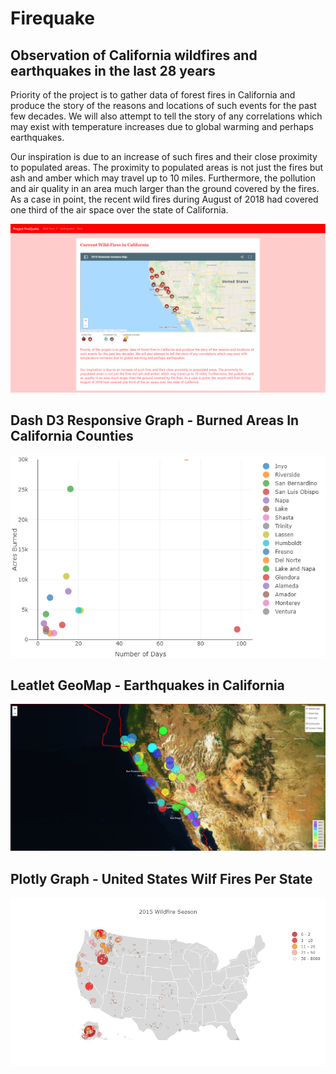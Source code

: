 # Firequake

## Observation of California wildfires and earthquakes in the last 28 years


Priority of the project is to gather data of forest fires in California and produce the story of the reasons and locations of such events for the past few decades. We will also attempt to tell the story of any correlations which may exist with temperature increases due to global warming and perhaps earthquakes.

Our inspiration is due to an increase of such fires and their close proximity to populated areas. The proximity to populated areas is not just the fires but ash and amber which may travel up to 10 miles. Furthermore, the pollution and air quality in an area much larger than the ground covered by the fires. As a case in point, the recent wild fires during August of 2018 had covered one third of the air space over the state of California.


![png](ProjectFireQuake/Images/Main.png)

## Dash D3 Responsive Graph - Burned Areas In California Counties


![png](ProjectFireQuake/Images/AcresBurned.png)


## Leatlet GeoMap - Earthquakes in California

![png](ProjectFireQuake/Images/EarthQuakes.png)


## Plotly Graph - United States Wilf Fires Per State

![png](ProjectFireQuake/Images/USWildFires.png)
